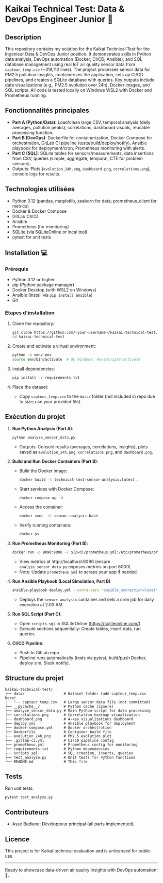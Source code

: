 # Kaikai Technical Test: Data & DevOps Engineer Junior 🚀

## Description
This repository contains my solution for the Kaikai Technical Test for the Ingénieur Data & DevOps Junior position. It demonstrates skills in Python data analysis, DevOps automation (Docker, CI/CD, Ansible), and SQL database management using real IoT air quality sensor data from `capteur_temp.csv` (~319,110 lines). The project processes sensor data for PM2.5 pollution insights, containerizes the application, sets up CI/CD pipelines, and creates a SQLite database with queries.
Key outputs include data visualizations (e.g., PM2.5 evolution over 24h), Docker images, and SQL scripts. All code is tested locally on Windows WSL2 with Docker and Prometheus running.

## Fonctionnalités principales
- **Part A (Python/Data)**: Load/clean large CSV, temporal analysis (daily averages, pollution peaks), correlations, dashboard visuals, reusable processing function.
- **Part B (DevOps)**: Dockerfile for containerization, Docker Compose for orchestration, GitLab CI pipeline (tests/build/deploy/notify), Ansible playbook for deployment/cron, Prometheus monitoring with alerts.
- **Part C (SQL)**: SQLite tables for sensors/measurements, data insertions from CSV, queries (simple, aggregate, temporal, CTE for problem sensors).
- Outputs: Plots (`evolution_24h.png`, `dashboard.png`, `correlations.png`), console logs for results.

## Technologies utilisées
- Python 3.12 (pandas, matplotlib, seaborn for data; prometheus_client for metrics)
- Docker & Docker Compose
- GitLab CI/CD
- Ansible
- Prometheus (for monitoring)
- SQLite (via SQLiteOnline or local tool)
- pytest for unit tests

## Installation 💻
### Prérequis
- Python 3.12 or higher
- pip (Python package manager)
- Docker Desktop (with WSL2 on Windows)
- Ansible (install via `pip install ansible`)
- Git

### Étapes d'installation
1. Clone the repository:
   ```bash
   git clone https://github.com/<your-username>/kaikai-technical-test.git
   cd kaikai-technical-test
   ```

2. Create and activate a virtual environment:
   ```bash
   python -m venv env
   source env/bin/activate  # On Windows: env\Scripts\activate
   ```

3. Install dependencies:
   ```bash
   pip install -r requirements.txt
   ```

4. Place the dataset:
   - Copy `capteur_temp.csv` to the `data/` folder (not included in repo due to size; use your provided file).

## Exécution du projet
1. **Run Python Analysis (Part A)**:
   ```bash
   python analyze_sensor_data.py
   ```
   - Outputs: Console results (averages, correlations, insights), plots saved as `evolution_24h.png`, `correlations.png`, and `dashboard.png`.

2. **Build and Run Docker Containers (Part B)**:
   - Build the Docker image:
     ```bash
     docker build -t technical-test-sensor-analysis:latest .
     ```
   - Start services with Docker Compose:
     ```bash
     docker-compose up -d
     ```
   - Access the container:
     ```bash
     docker exec -it sensor-analysis bash
     ```
   - Verify running containers:
     ```bash
     docker ps
     ```

3. **Run Prometheus Monitoring (Part B)**:
   ```bash
   docker run -p 9090:9090 -v $(pwd)/prometheus.yml:/etc/prometheus/prometheus.yml prom/prometheus
   ```
   - View metrics at http://localhost:9090 (ensure `analyze_sensor_data.py` exposes metrics on port 8000).
   - Note: Update `prometheus.yml` to scrape your app if needed.

4. **Run Ansible Playbook (Local Simulation, Part B)**:
   ```bash
   ansible-playbook deploy.yml --extra-vars "ansible_connection=local"
   ```
   - Deploys the `sensor-analysis` container and sets a cron job for daily execution at 2:00 AM.

5. **Run SQL Script (Part C)**:
   - Open `scripts.sql` in SQLiteOnline (https://sqliteonline.com/).
   - Execute sections sequentially: Create tables, insert data, run queries.

6. **CI/CD Pipeline**:
   - Push to GitLab repo.
   - Pipeline runs automatically (tests via pytest, build/push Docker, deploy sim, Slack notify).

## Structure du projet
```
kaikai-technical-test/
├── data/                  # Dataset folder (add capteur_temp.csv here)
│   └── capteur_temp.csv   # Large sensor data file (not committed)
├── __pycache__/           # Python cache (ignore)
├── analyze_sensor_data.py # Main Python script for data processing
├── correlations.png       # Correlation heatmap visualization
├── dashboard.png          # 4-key visualizations dashboard
├── deploy.yml             # Ansible playbook for deployment
├── docker-compose.yml     # Docker orchestration
├── Dockerfile             # Container build file
├── evolution_24h.png      # PM2.5 evolution plot
├── .gitlab-ci.yml         # CI/CD pipeline config
├── prometheus.yml         # Prometheus config for monitoring
├── requirements.txt       # Python dependencies
├── scripts.sql            # SQL creation, inserts, queries
├── test_analyze.py        # Unit tests for Python functions
└── README.md              # This file
```

## Tests
Run unit tests:
```bash
pytest test_analyze.py
```

## Contributeurs
- Asse Badiane: Développeur principal (all parts implemented).

## Licence
This project is for Kaikai technical evaluation and is unlicensed for public use.

---
Ready to showcase data-driven air quality insights with DevOps automation! 🌟.
